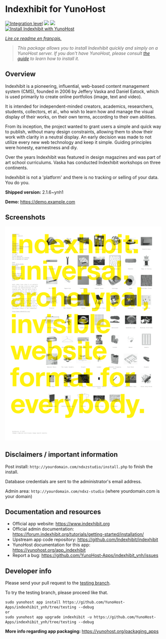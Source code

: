 <!--
N.B.: This README was automatically generated by https://github.com/YunoHost/apps/tree/master/tools/README-generator
It shall NOT be edited by hand.
-->

# Indexhibit for YunoHost

[![Integration level](https://dash.yunohost.org/integration/indexhibit.svg)](https://dash.yunohost.org/appci/app/indexhibit) ![](https://ci-apps.yunohost.org/ci/badges/indexhibit.status.svg) ![](https://ci-apps.yunohost.org/ci/badges/indexhibit.maintain.svg)  
[![Install Indexhibit with YunoHost](https://install-app.yunohost.org/install-with-yunohost.svg)](https://install-app.yunohost.org/?app=indexhibit)

*[Lire ce readme en français.](./README_fr.md)*

> *This package allows you to install Indexhibit quickly and simply on a YunoHost server.
If you don't have YunoHost, please consult [the guide](https://yunohost.org/#/install) to learn how to install it.*

## Overview

Indexhibit is a pioneering, influential, web-based content management system (CMS), founded in 2006 by Jeffery Vaska and Daniel Eatock, which is used primarily to create online portfolios (image, text and video).

It is intended for independent-minded creators, academics, researchers, students, collectors, et al., who wish to learn how and manage the visual display of their works, on their own terms, according to their own abilities.

From its inception, the project wanted to grant users a simple and quick way to publish, without many design constraints, allowing them to show their work with clarity in a neutral display. An early decision was made to not utilize every new web technology and keep it simple. Guiding principles were honesty, earnestness and diy.

Over the years Indexhibit was featured in design magazines and was part of art school curriculums. Vaska has conducted Indexhibit workshops on three continents.

Indexhibit is not a 'platform' and there is no tracking or selling of your data. You do you.

**Shipped version:** 2.1.6~ynh1

**Demo:** https://demo.example.com

## Screenshots

![](./doc/screenshots/146_indexhibit.png)

## Disclaimers / important information

Post install: `http://yourdomain.com/ndxzstudio/install.php` to finish the install.

Database credentials are sent to the administrator's email address.

Admin area: `http://yourdomain.com/ndxz-studio` (where yourdomain.com is your domain)


## Documentation and resources

* Official app website: https://www.indexhibit.org
* Official admin documentation: https://forum.indexhibit.org/tutorials/getting-started/installation/
* Upstream app code repository: https://github.com/Indexhibit/indexhibit
* YunoHost documentation for this app: https://yunohost.org/app_indexhibit
* Report a bug: https://github.com/YunoHost-Apps/indexhibit_ynh/issues

## Developer info

Please send your pull request to the [testing branch](https://github.com/YunoHost-Apps/indexhibit_ynh/tree/testing).

To try the testing branch, please proceed like that.
```
sudo yunohost app install https://github.com/YunoHost-Apps/indexhibit_ynh/tree/testing --debug
or
sudo yunohost app upgrade indexhibit -u https://github.com/YunoHost-Apps/indexhibit_ynh/tree/testing --debug
```

**More info regarding app packaging:** https://yunohost.org/packaging_apps